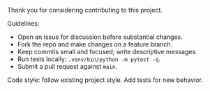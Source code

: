 Thank you for considering contributing to this project.

Guidelines:
- Open an issue for discussion before substantial changes.
- Fork the repo and make changes on a feature branch.
- Keep commits small and focused; write descriptive messages.
- Run tests locally: `.venv/bin/python -m pytest -q`.
- Submit a pull request against `main`.

Code style: follow existing project style. Add tests for new behavior.
